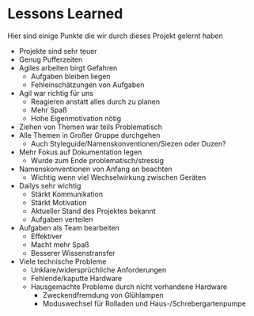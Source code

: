 # Lessons Learned
Hier sind einige Punkte die wir durch dieses Projekt gelernt haben

* Projekte sind sehr teuer
* Genug Pufferzeiten
* Agiles arbeiten birgt Gefahren
  * Aufgaben bleiben liegen
  * Fehleinschätzungen von Aufgaben
* Agil war richtig für uns
  * Reagieren anstatt alles durch zu planen
  * Mehr Spaß
  * Hohe Eigenmotivation nötig
* Ziehen von Themen war teils Problematisch
* Alle Themen in Großer Gruppe durchgehen
  * Auch Styleguide/Namenskonventionen/Siezen oder Duzen?
* Mehr Fokus auf Dokumentation legen
  * Wurde zum Ende problematisch/stressig
* Namenskonventionen von Anfang an beachten​
  * Wichtig wenn viel Wechselwirkung zwischen Geräten​
* Dailys sehr wichtig
  * Stärkt Kommunikation
  * Stärkt Motivation
  * Aktueller Stand des Projektes bekannt
  * Aufgaben verteilen
* Aufgaben als Team bearbeiten
  * Effektiver
  * Macht mehr Spaß
  * Besserer Wissenstransfer
* Viele technische Probleme
  * Unklare/widersprüchliche Anforderungen
  * Fehlende/kaputte Hardware
  * Hausgemachte Probleme durch nicht vorhandene Hardware
    * Zweckendfremdung von Glühlampen
    * Moduswechsel für Rolladen und Haus-/Schrebergartenpumpe
